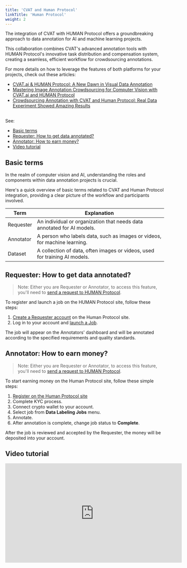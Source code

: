 ```yaml
---
title: 'CVAT and Human Protocol'
linkTitle: 'Human Protocol'
weight: 2
---
```


The integration of CVAT with HUMAN Protocol offers a groundbreaking approach to data annotation
for AI and machine learning projects.

This collaboration combines CVAT's advanced annotation tools with HUMAN Protocol's
innovative task distribution and compensation system, creating a seamless,
efficient workflow for crowdsourcing annotations.

For more details on how to leverage the features of both platforms
for your projects, check out these articles:

<!--lint disable maximum-line-length-->

- [CVAT.ai & HUMAN Protocol: A New Dawn in Visual Data Annotation](https://www.cvat.ai/post/cvat-ai-human-protocol-a-new-dawn-in-visual-data-annotation)
- [Mastering Image Annotation Crowdsourcing for Computer Vision with CVAT.ai and HUMAN Protocol](https://www.cvat.ai/post/mastering-image-annotation-crowdsourcing-for-computer-vision-with-cvat-ai-and-human-protocol)
- [Crowdsourcing Annotation with CVAT and Human Protocol: Real Data Experiment Showed Amazing Results](https://www.cvat.ai/post/crowdsource-annotations-with-cvat-and-human-protocol)
<!--lint enable maximum-line-length-->

<br>
See:

- [Basic terms](#basic-terms)
- [Requester: How to get data annotated?](#requester-how-to-get-data-annotated)
- [Annotator: How to earn money?](#annotator-how-to-earn-money)
- [Video tutorial](#video-tutorial)

## Basic terms

In the realm of computer vision and AI, understanding the roles and components within data
annotation projects is crucial.

Here's a quick overview of basic terms related to CVAT and Human Protocol
integration, providing a clear picture of the workflow and participants involved.

<!--lint disable maximum-line-length-->

| Term      | Explanation                                                                |
| --------- | -------------------------------------------------------------------------- |
| Requester | An individual or organization that needs data annotated for AI models.     |
| Annotator | A person who labels data, such as images or videos, for machine learning.  |
| Dataset   | A collection of data, often images or videos, used for training AI models. |

<!--lint enable maximum-line-length-->

## Requester: How to get data annotated?

> Note: Either you are Requester or Annotator,
> to access this feature, you'll need to [send a request to HUMAN Protocol](mailto:contact@hmt.ai).

To register and launch a job on the HUMAN Protocol site, follow these steps:

1. [Create a Requester account](https://docs.humanprotocol.org/human-tech-docs/job-launcher/user-guide/signup)
   on the Human Protocol site.
2. Log in to your account and [launch a Job](https://docs.humanprotocol.org/human-tech-docs/job-launcher/user-guide/launch-jobs/fortune).

The job will appear on the Annotators' dashboard and will be
annotated according to the specified requirements and quality standards.

## Annotator: How to earn money?

> Note: Either you are Requester or Annotator,
> to access this feature, you'll need to [send a request to HUMAN Protocol](mailto:contact@hmt.ai).

To start earning money on the Human Protocol site, follow these simple steps:

1. [Register on the Human Protocol site](https://app.humanprotocol.org/)
2. Complete KYC process.
3. Connect crypto wallet to your account.
4. Select job from **Data Labeling Jobs** menu.
5. Annotate.
6. After annotation is complete, change job status to **Complete**.

After the job is reviewed and accepted by the Requester,
the money will be deposited into your account.

## Video tutorial

<!--lint disable maximum-line-length-->

<iframe width="560" height="315" src="https://www.youtube.com/embed/XHQ25vhx0xE?si=6q2KVLfK2Tg62Xyj" title="YouTube video player" frameborder="0" allow="accelerometer; autoplay; clipboard-write; encrypted-media; gyroscope; picture-in-picture; web-share" allowfullscreen></iframe>

<!--lint enable maximum-line-length-->
